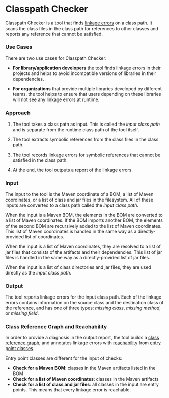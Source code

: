 # Classpath Checker

Classpath Checker is a tool that finds [linkage errors](
../library-best-practices/glossary.md#static-linkage-error) on a class
path. It scans the class files in the class path for references to other
classes and reports any reference that cannot be satisfied.

### Use Cases
 
There are two use cases for Classpath Checker:

- **For library/application developers** the tool finds linkage
  errors in their projects and helps to avoid incompatible versions of libraries
  in their dependencies.

- **For organizations** that provide multiple libraries developed by different teams,
  the tool helps to ensure that users depending on these libraries will not see any
  linkage errors at runtime.

### Approach

1. The tool takes a class path as input. This is called the _input class
   path_ and is separate from the runtime class path of the tool itself.

2. The tool extracts symbolic references from the class files in the class path.

3. The tool records linkage errors for symbolic references that cannot be satisfied
   in the class path.

4. At the end, the tool outputs a report of the linkage errors.

### Input

The input to the tool is the Maven coordinate of a BOM, 
a list of Maven coordinates, or a list of class and jar files in the filesystem.
All of these inputs are converted to a class path called the _input class path_.

When the input is a Maven BOM, the elements in the BOM are
converted to a list of Maven coordinates.
If the BOM imports another BOM, the elements of the second BOM are recursively
added to the list of Maven coordinates. This list of Maven coordinates is handled
in the same way as a directly-provided list of coordinates.

When the input is a list of Maven coordinates, they are resolved to a list of jar files
that consists of the artifacts and their dependencies. This list of jar files is
handled in the same way as a directly-provided list of jar files.

When the input is a list of class directories and jar files,
they are used directly as the _input class path_.

### Output

The tool reports linkage errors for the input class path.
Each of the linkage errors contains information on the
source class and the destination class of the reference, and has one of three types:
_missing class_, _missing method_, or _missing field_.
     
### Class Reference Graph and Reachability

In order to provide a diagnosis in the output report, the tool builds a [class reference graph](
../library-best-practices/glossary.md#class-reference-graph),
and annotates linkage errors with [reachability](
../library-best-practices/glossary.md#reachability) from [entry point classes](
../library-best-practices/glossary.md#entry-point-class).

Entry point classes are different for the input of checks:
  - **Check for a Maven BOM**: classes in the Maven artifacts listed in the BOM
  - **Check for a list of Maven coordinates**: classes in the Maven artifacts
  - **Check for a list of class and jar files**: all classes in the input are entry points.
    This means that every linkage error is reachable.
